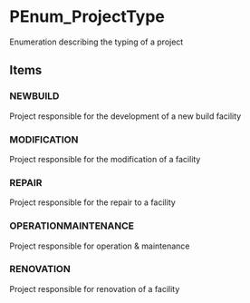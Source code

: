 # PEnum_ProjectType

Enumeration describing the typing of a project
<!-- end of short definition -->

## Items

### NEWBUILD
Project responsible for the development of a new build facility

### MODIFICATION
Project responsible for the modification of a facility

### REPAIR
Project responsible for the repair to a facility

### OPERATIONMAINTENANCE
Project responsible for operation & maintenance

### RENOVATION
Project responsible for renovation of a facility
